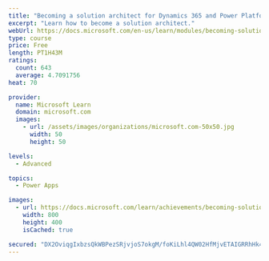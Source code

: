 ```yaml
---
title: "Becoming a solution architect for Dynamics 365 and Power Platform"
excerpt: "Learn how to become a solution architect."
webUrl: https://docs.microsoft.com/en-us/learn/modules/becoming-solution-architect/
type: course
price: Free
length: PT1H43M
ratings:
  count: 643
  average: 4.7091756
heat: 70

provider:
  name: Microsoft Learn
  domain: microsoft.com
  images:
    - url: /assets/images/organizations/microsoft.com-50x50.jpg
      width: 50
      height: 50

levels:
  - Advanced

topics:
  - Power Apps

images:
  - url: https://docs.microsoft.com/learn/achievements/becoming-solution-architect-social.png
    width: 800
    height: 400
    isCached: true

secured: "DX2OviqgIxbzsQkWBPezSRjvjoS7okgM/foKiLhl4QW02HfMjvETAIGRRhHk4n0v6RBa4K00pj4DRWxbKpQcEsLg69m2F3Kp5BS9ZIwABaXOgaX0LayCanrOdJrd9Q9EEmKFmORPSfyEep3k7Wg9iGyeijUxn8xl6cj9fzaD6xO30wK7UIxEa+0uYEujXxPqlQeFNn8gJx9/ZtmLCIDSifyrapw/V2m4hjQxbZkLys6LSSM5DCeD3NaJDcNWDZDR96LtujvMlUhBRAzPlcNh5vOb/YUCZO9hggoIQPnOxoJKFhcyOaxYQyMV0ANHHEI9oJx/eXl9+HBJqhPkJbNtGccn/CLhCoac55xB06dduLZcSUE8qYLERa54FkTsZEHT1BhwGvM40H//1wua10MlZg==;4nXwE4UOKzEy3efFIKZHrQ=="
---
```


